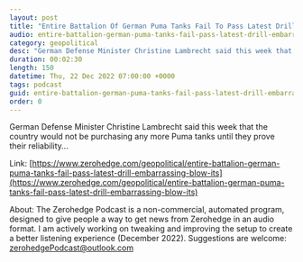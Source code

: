 ```yaml
---
layout: post
title: "Entire Battalion Of German Puma Tanks Fail To Pass Latest Drill In Embarrassing Blow To Its Military Capabilities"
audio: entire-battalion-german-puma-tanks-fail-pass-latest-drill-embarrassing-blow-its-0
category: geopolitical
desc: "German Defense Minister Christine Lambrecht said this week that the country would not be purchasing any more Puma tanks until they prove their reliability..."
duration: 00:02:30
length: 150
datetime: Thu, 22 Dec 2022 07:00:00 +0000
tags: podcast
guid: entire-battalion-german-puma-tanks-fail-pass-latest-drill-embarrassing-blow-its-0
order: 0
---
```

German Defense Minister Christine Lambrecht said this week that the country would not be purchasing any more Puma tanks until they prove their reliability...

Link: [https://www.zerohedge.com/geopolitical/entire-battalion-german-puma-tanks-fail-pass-latest-drill-embarrassing-blow-its](https://www.zerohedge.com/geopolitical/entire-battalion-german-puma-tanks-fail-pass-latest-drill-embarrassing-blow-its)

About: The Zerohedge Podcast is a non-commercial, automated program, designed to give people a way to get news from Zerohedge in an audio format.  I am actively working on tweaking and improving the setup to create a better listening experience (December 2022).  Suggestions are welcome: [zerohedgePodcast@outlook.com](mailto:zerohedgePodcast@outlook.com)